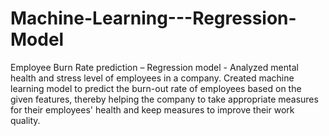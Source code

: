 # Machine-Learning---Regression-Model
Employee Burn Rate prediction – Regression model - Analyzed mental health and stress level of employees in a company. Created machine learning model to predict the burn-out rate of employees based on the given features, thereby helping the company to take appropriate measures for their employees' health and keep measures to improve their work quality.
